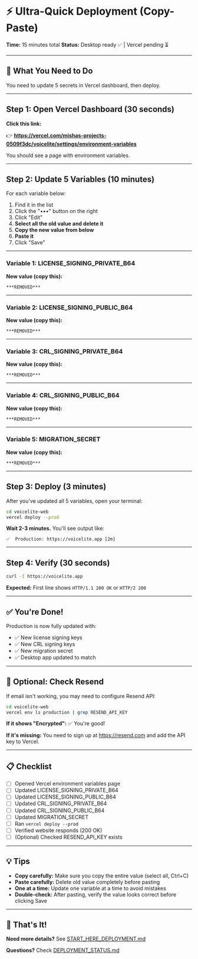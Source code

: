 # ⚡ Ultra-Quick Deployment (Copy-Paste)

**Time:** 15 minutes total
**Status:** Desktop ready ✅ | Vercel pending ⏳

---

## 🎯 What You Need to Do

You need to update 5 secrets in Vercel dashboard, then deploy.

---

## Step 1: Open Vercel Dashboard (30 seconds)

**Click this link:**

👉 **https://vercel.com/mishas-projects-0509f3dc/voicelite/settings/environment-variables**

You should see a page with environment variables.

---

## Step 2: Update 5 Variables (10 minutes)

For each variable below:
1. Find it in the list
2. Click the "•••" button on the right
3. Click "Edit"
4. **Select all the old value and delete it**
5. **Copy the new value from below**
6. **Paste it**
7. Click "Save"

---

### Variable 1: LICENSE_SIGNING_PRIVATE_B64

**New value (copy this):**
```
***REMOVED***
```

---

### Variable 2: LICENSE_SIGNING_PUBLIC_B64

**New value (copy this):**
```
***REMOVED***
```

---

### Variable 3: CRL_SIGNING_PRIVATE_B64

**New value (copy this):**
```
***REMOVED***
```

---

### Variable 4: CRL_SIGNING_PUBLIC_B64

**New value (copy this):**
```
***REMOVED***
```

---

### Variable 5: MIGRATION_SECRET

**New value (copy this):**
```
***REMOVED***
```

---

## Step 3: Deploy (3 minutes)

After you've updated all 5 variables, open your terminal:

```bash
cd voicelite-web
vercel deploy --prod
```

**Wait 2-3 minutes.** You'll see output like:
```
✅  Production: https://voicelite.app [2m]
```

---

## Step 4: Verify (30 seconds)

```bash
curl -I https://voicelite.app
```

**Expected:** First line shows `HTTP/1.1 200 OK` or `HTTP/2 200`

---

## ✅ You're Done!

Production is now fully updated with:
- ✅ New license signing keys
- ✅ New CRL signing keys
- ✅ New migration secret
- ✅ Desktop app updated to match

---

## 🔴 Optional: Check Resend

If email isn't working, you may need to configure Resend API:

```bash
cd voicelite-web
vercel env ls production | grep RESEND_API_KEY
```

**If it shows "Encrypted":** ✅ You're good!

**If it's missing:** You need to sign up at https://resend.com and add the API key to Vercel.

---

## 📋 Checklist

- [ ] Opened Vercel environment variables page
- [ ] Updated LICENSE_SIGNING_PRIVATE_B64
- [ ] Updated LICENSE_SIGNING_PUBLIC_B64
- [ ] Updated CRL_SIGNING_PRIVATE_B64
- [ ] Updated CRL_SIGNING_PUBLIC_B64
- [ ] Updated MIGRATION_SECRET
- [ ] Ran `vercel deploy --prod`
- [ ] Verified website responds (200 OK)
- [ ] (Optional) Checked RESEND_API_KEY exists

---

## 💡 Tips

- **Copy carefully:** Make sure you copy the entire value (select all, Ctrl+C)
- **Paste carefully:** Delete old value completely before pasting
- **One at a time:** Update one variable at a time to avoid mistakes
- **Double-check:** After pasting, verify the value looks correct before clicking Save

---

## 🚀 That's It!

**Need more details?** See [START_HERE_DEPLOYMENT.md](START_HERE_DEPLOYMENT.md)

**Questions?** Check [DEPLOYMENT_STATUS.md](DEPLOYMENT_STATUS.md)
